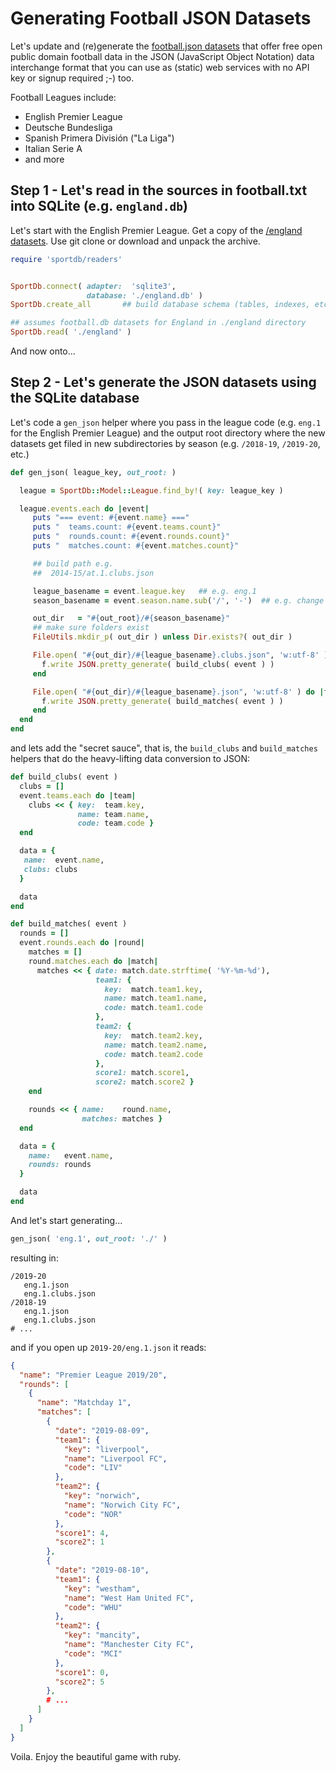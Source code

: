 # Generating Football JSON Datasets


Let's update and (re)generate
the [football.json datasets](https://github.com/openfootball/football.json) 
that offer 
free open public domain football data in the JSON (JavaScript Object Notation) 
data interchange format
that you can use as (static) web services with no API key or signup required ;-)
too.

Football Leagues include:

- English Premier League
- Deutsche Bundesliga
- Spanish Primera División ("La Liga")
- Italian Serie A
- and more


## Step 1 - Let's read in the sources in football.txt into SQLite (e.g. `england.db`)

Let's start with the English Premier League.
Get a copy of the [/england datasets](https://github.com/openfootball/england). 
Use git clone or download and
unpack the archive.


```  ruby
require 'sportdb/readers'


SportDb.connect( adapter:  'sqlite3',
                 database: './england.db' )
SportDb.create_all       ## build database schema (tables, indexes, etc.)

## assumes football.db datasets for England in ./england directory
SportDb.read( './england' )
```


And now onto...


## Step 2 - Let's generate the JSON datasets using the SQLite database

Let's code a `gen_json` helper where you pass in the 
league code (e.g. `eng.1` for the English Premier League)
and the output root directory where the new datasets get filed in 
new subdirectories by season (e.g. `/2018-19`, `/2019-20`, etc.) 

``` ruby
def gen_json( league_key, out_root: )

  league = SportDb::Model::League.find_by!( key: league_key )

  league.events.each do |event|
     puts "=== event: #{event.name} ==="
     puts "  teams.count: #{event.teams.count}"
     puts "  rounds.count: #{event.rounds.count}"
     puts "  matches.count: #{event.matches.count}"

     ## build path e.g.
     ##  2014-15/at.1.clubs.json

     league_basename = event.league.key   ## e.g. eng.1
     season_basename = event.season.name.sub('/', '-')  ## e.g. change 2014/15 to 2014-15

     out_dir   = "#{out_root}/#{season_basename}"
     ## make sure folders exist
     FileUtils.mkdir_p( out_dir ) unless Dir.exists?( out_dir )

     File.open( "#{out_dir}/#{league_basename}.clubs.json", 'w:utf-8' ) do |f|
       f.write JSON.pretty_generate( build_clubs( event ) )
     end

     File.open( "#{out_dir}/#{league_basename}.json", 'w:utf-8' ) do |f|
       f.write JSON.pretty_generate( build_matches( event ) )
     end
  end
end
```

and lets add the "secret sauce", that is, the `build_clubs` and `build_matches`
helpers that do the heavy-lifting data conversion to JSON:

``` ruby
def build_clubs( event )
  clubs = []
  event.teams.each do |team|
    clubs << { key:  team.key,
               name: team.name,
               code: team.code }
  end

  data = {
   name:  event.name,
   clubs: clubs
  }

  data
end

def build_matches( event )
  rounds = []
  event.rounds.each do |round|
    matches = []
    round.matches.each do |match|
      matches << { date: match.date.strftime( '%Y-%m-%d'),
                   team1: {
                     key:  match.team1.key,
                     name: match.team1.name,
                     code: match.team1.code
                   },
                   team2: {
                     key:  match.team2.key,
                     name: match.team2.name,
                     code: match.team2.code
                   },
                   score1: match.score1,
                   score2: match.score2 }
    end

    rounds << { name:    round.name,
                matches: matches }
  end

  data = {
    name:   event.name,
    rounds: rounds
  }

  data
end
```

And let's start generating...

``` ruby
gen_json( 'eng.1', out_root: './' )
```

resulting in:

```
/2019-20
   eng.1.json
   eng.1.clubs.json
/2018-19
   eng.1.json
   eng.1.clubs.json
# ...
```

and if you open up `2019-20/eng.1.json` it reads:

``` json
{
  "name": "Premier League 2019/20",
  "rounds": [
    {
      "name": "Matchday 1",
      "matches": [
        {
          "date": "2019-08-09",
          "team1": {
            "key": "liverpool",
            "name": "Liverpool FC",
            "code": "LIV"
          },
          "team2": {
            "key": "norwich",
            "name": "Norwich City FC",
            "code": "NOR"
          },
          "score1": 4,
          "score2": 1
        },
        {
          "date": "2019-08-10",
          "team1": {
            "key": "westham",
            "name": "West Ham United FC",
            "code": "WHU"
          },
          "team2": {
            "key": "mancity",
            "name": "Manchester City FC",
            "code": "MCI"
          },
          "score1": 0,
          "score2": 5
        },
        # ...
      ]
    }
  ]
}  
```

Voila. Enjoy the beautiful game with ruby.
